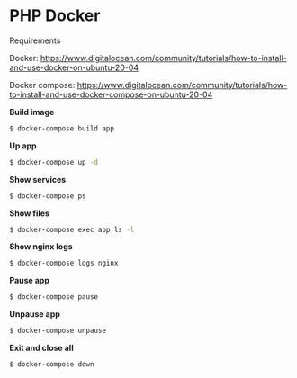 # PHP Docker

Requirements

Docker: https://www.digitalocean.com/community/tutorials/how-to-install-and-use-docker-on-ubuntu-20-04

Docker compose: https://www.digitalocean.com/community/tutorials/how-to-install-and-use-docker-compose-on-ubuntu-20-04

**Build image**

```sh
$ docker-compose build app
```

**Up app**

```sh
$ docker-compose up -d
```

**Show services**

```sh
$ docker-compose ps
```

**Show files**

```sh
$ docker-compose exec app ls -l
```

**Show nginx logs**

```sh
$ docker-compose logs nginx
```

**Pause app**

```sh
$ docker-compose pause
```

**Unpause app**

```sh
$ docker-compose unpause
```

**Exit and close all**

```sh
$ docker-compose down
```
